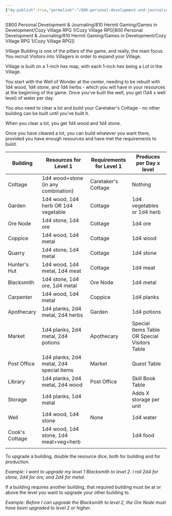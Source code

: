 ```yaml
---
{"dg-publish":true,"permalink":"/800-personal-development-and-journaling/810-hermit-gaming/games-in-development/cozy-village-rpg-1/village-building/"}
---
```



[[800 Personal Development & Journaling/810 Hermit Gaming/Games in Development/Cozy Village RPG 1/Cozy Village RPG\|800 Personal Development & Journaling/810 Hermit Gaming/Games in Development/Cozy Village RPG 1/Cozy Village RPG]]

Village Building is one of the pillars of the game, and really, the main focus.  You recruit Visitors into Villagers in order to expand your Village.

Village is built on a 1-inch hex map, with each 1-inch hex being a Lot in the Village.

You start with the Well of Wonder at the center, needing to be rebuilt with 1d4 wood, 1d4 stone, and 1d4 herbs - which you will have in your resources at the beginning of the game.  Once you've built the well, you get (1d4 x well level) of water per day.

You also need to clear a lot and build your Caretaker's Cottage - no other building can be built until you've built it.

When you clear a lot, you get 1d4 wood and 1d4 stone.

Once you have cleared a lot, you can build whatever you want there, provided you have enough resources and have met the requirements to build.

| Building       | Resources for Level 1                    | Requirements for Level 1 | Produces per Day x level                      |
| -------------- | ---------------------------------------- | ------------------------ | --------------------------------------------- |
| Cottage        | 1d4 wood+stone (in any combination)      | Caretaker's Cottage      | Nothing                                       |
| Garden         | 1d4 wood, 1d4 herb OR 1d4 vegetable      | Cottage                  | 1d4 vegetables or 1d4 herb                    |
| Ore Node       | 1d4 stone, 1d4 ore                       | Cottage                  | 1d4 ore                                       |
| Coppice        | 1d4 wood, 1d4 metal                      | Cottage                  | 1d4 wood                                      |
| Quarry         | 1d4 stone, 1d4 metal                     | Cottage                  | 1d4 stone                                     |
| Hunter's Hut   | 1d4 wood, 1d4 metal, 1d4 meat            | Cottage                  | 1d4 meat                                      |
| Blacksmith     | 1d4 stone, 1d4 ore, 1d4 metal            | Ore Node                 | 1d4 metal                                     |
| Carpenter      | 1d4 wood, 1d4 metal                      | Coppice                  | 1d4 planks                                    |
| Apothecary     | 1d4 planks, 2d4 metal, 2d4 herbs         | Garden                   | 1d4 potions                                   |
| Market         | 1d4 planks, 2d4 metal, 2d4 potions       | Apothecary               | Special Items Table OR Special Visitors Table |
| Post Office    | 1d4 planks, 2d4 metal, 2d4 special items | Market                   | Quest Table                                   |
| Library        | 1d4 planks, 2d4 metal, 2d4 wood          | Post Office              | Skill Book Table                              |
| Storage        | 1d4 planks, 1d4 metal                    |                          | Adds X storage per unit                       |
| Well           | 1d4 wood, 1d4 stone                      | None                     | 1d4 water                                     |
| Cook's Cottage | 1d4 wood, 1d4 stone, 1d4 meat+veg+herb   |                          | 1d4 food                                      | 
|                |                                          |                          |                                               |

To upgrade a building, double the resource dice, both for building and for production.

*Example: I want to upgrade my level 1 Blacksmith to level 2.  I roll 2d4 for stone, 2d4 for ore, and 2d4 for metal.*

If a building requires another building, that required building must be at or above the level you want to upgrade your other building to.

*Example:  Before I can upgrade the Blacksmith to level 2, the Ore Node must have been upgraded to level 2 or higher.*

